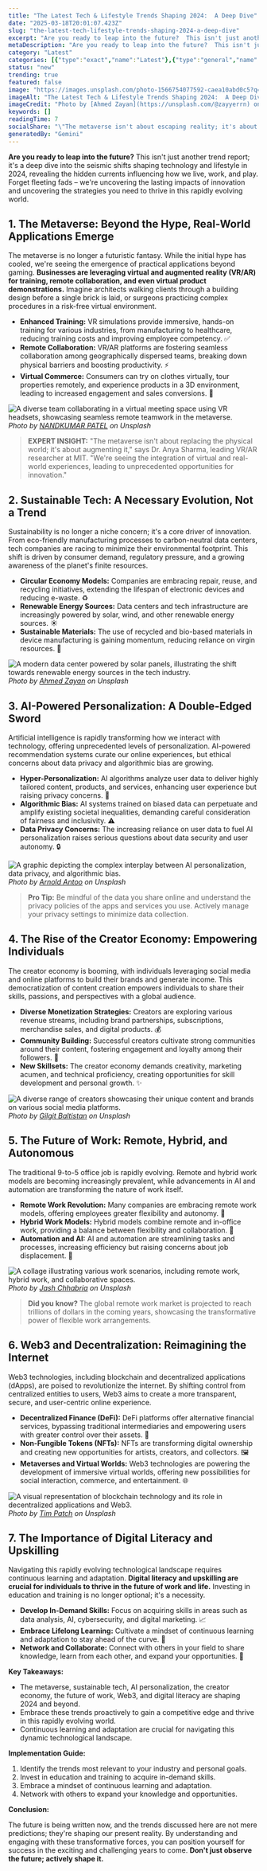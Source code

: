 ```yaml
---
title: "The Latest Tech & Lifestyle Trends Shaping 2024:  A Deep Dive"
date: "2025-03-18T20:01:07.423Z"
slug: "the-latest-tech-lifestyle-trends-shaping-2024-a-deep-dive"
excerpt: "Are you ready to leap into the future?  This isn't just another trend report; it's a deep dive into the seismic shifts shaping technology and lifestyle in 2024, revealing the hidden currents influencing how we live, work, and play.  Forget fleeting fads – we're uncovering the lasting impacts of innovation and uncovering the strategies you need to thrive in this rapidly evolving world."
metaDescription: "Are you ready to leap into the future?  This isn't just another trend report; it's a deep dive into the seismic shifts shaping technology and lifestyle in ..."
category: "Latest"
categories: [{"type":"exact","name":"Latest"},{"type":"general","name":"Technology"},{"type":"medium","name":"Artificial Intelligence"},{"type":"specific","name":"Machine Learning"},{"type":"niche","name":"Deep Learning"}]
status: "new"
trending: true
featured: false
image: "https://images.unsplash.com/photo-1566754077592-caea10abd0c5?q=85&w=1200&fit=max&fm=webp&auto=compress"
imageAlt: "The Latest Tech & Lifestyle Trends Shaping 2024:  A Deep Dive"
imageCredit: "Photo by [Ahmed Zayan](https://unsplash.com/@zayyerrn) on Unsplash"
keywords: []
readingTime: 7
socialShare: "\"The metaverse isn't about escaping reality; it's about augmenting it with unprecedented opportunities for innovation and collaboration.\""
generatedBy: "Gemini"
---
```




**Are you ready to leap into the future?**  This isn't just another trend report; it's a deep dive into the seismic shifts shaping technology and lifestyle in 2024, revealing the hidden currents influencing how we live, work, and play.  Forget fleeting fads – we're uncovering the lasting impacts of innovation and uncovering the strategies you need to thrive in this rapidly evolving world.

## 1. The Metaverse: Beyond the Hype, Real-World Applications Emerge

The metaverse is no longer a futuristic fantasy. While the initial hype has cooled, we're seeing the emergence of practical applications beyond gaming.  **Businesses are leveraging virtual and augmented reality (VR/AR) for training, remote collaboration, and even virtual product demonstrations.**  Imagine architects walking clients through a building design before a single brick is laid, or surgeons practicing complex procedures in a risk-free virtual environment.

*   **Enhanced Training:**  VR simulations provide immersive, hands-on training for various industries, from manufacturing to healthcare, reducing training costs and improving employee competency.  ✅
*   **Remote Collaboration:**  VR/AR platforms are fostering seamless collaboration among geographically dispersed teams, breaking down physical barriers and boosting productivity. ⚡
*   **Virtual Commerce:**  Consumers can try on clothes virtually, tour properties remotely, and experience products in a 3D environment, leading to increased engagement and sales conversions. 🔑

![A diverse team collaborating in a virtual meeting space using VR headsets, showcasing seamless remote teamwork in the metaverse.](https://images.unsplash.com/photo-1559277992-6db18805adcb?q=85&w=1200&fit=max&fm=webp&auto=compress)
*Photo by [NANDKUMAR PATEL](https://unsplash.com/@kaps3666) on Unsplash*

> **EXPERT INSIGHT:**  "The metaverse isn't about replacing the physical world; it's about augmenting it," says Dr. Anya Sharma, leading VR/AR researcher at MIT. "We're seeing the integration of virtual and real-world experiences, leading to unprecedented opportunities for innovation."

## 2.  Sustainable Tech:  A Necessary Evolution, Not a Trend

Sustainability is no longer a niche concern; it's a core driver of innovation.  From eco-friendly manufacturing processes to carbon-neutral data centers, tech companies are racing to minimize their environmental footprint.  This shift is driven by consumer demand, regulatory pressure, and a growing awareness of the planet's finite resources.

*   **Circular Economy Models:** Companies are embracing repair, reuse, and recycling initiatives, extending the lifespan of electronic devices and reducing e-waste.  ♻️
*   **Renewable Energy Sources:** Data centers and tech infrastructure are increasingly powered by solar, wind, and other renewable energy sources. ☀️
*   **Sustainable Materials:**  The use of recycled and bio-based materials in device manufacturing is gaining momentum, reducing reliance on virgin resources. 🌱

![A modern data center powered by solar panels, illustrating the shift towards renewable energy sources in the tech industry.](https://images.unsplash.com/photo-1520366498724-709889c0c685?q=85&w=1200&fit=max&fm=webp&auto=compress)
*Photo by [Ahmed Zayan](https://unsplash.com/@zayyerrn) on Unsplash*

## 3.  AI-Powered Personalization:  A Double-Edged Sword

Artificial intelligence is rapidly transforming how we interact with technology, offering unprecedented levels of personalization.  AI-powered recommendation systems curate our online experiences, but ethical concerns about data privacy and algorithmic bias are growing.

*   **Hyper-Personalization:** AI algorithms analyze user data to deliver highly tailored content, products, and services, enhancing user experience but raising privacy concerns. 🎯
*   **Algorithmic Bias:**  AI systems trained on biased data can perpetuate and amplify existing societal inequalities, demanding careful consideration of fairness and inclusivity.  ⚠️
*   **Data Privacy Concerns:**  The increasing reliance on user data to fuel AI personalization raises serious questions about data security and user autonomy. 🔒

![A graphic depicting the complex interplay between AI personalization, data privacy, and algorithmic bias.](https://images.unsplash.com/photo-1606388341424-54c9fe7a8270?q=85&w=1200&fit=max&fm=webp&auto=compress)
*Photo by [Arnold Antoo](https://unsplash.com/@arnold_antoo) on Unsplash*

> **Pro Tip:** Be mindful of the data you share online and understand the privacy policies of the apps and services you use.  Actively manage your privacy settings to minimize data collection.

## 4.  The Rise of the Creator Economy:  Empowering Individuals

The creator economy is booming, with individuals leveraging social media and online platforms to build their brands and generate income.  This democratization of content creation empowers individuals to share their skills, passions, and perspectives with a global audience.

*   **Diverse Monetization Strategies:** Creators are exploring various revenue streams, including brand partnerships, subscriptions, merchandise sales, and digital products.  💰
*   **Community Building:**  Successful creators cultivate strong communities around their content, fostering engagement and loyalty among their followers.  🤝
*   **New Skillsets:**  The creator economy demands creativity, marketing acumen, and technical proficiency, creating opportunities for skill development and personal growth. ✨

![A diverse range of creators showcasing their unique content and brands on various social media platforms.](https://images.unsplash.com/photo-1628179487664-a1f95c267a26?q=85&w=1200&fit=max&fm=webp&auto=compress)
*Photo by [Gilgit Baltistan](https://unsplash.com/@akbar710) on Unsplash*

## 5.  The Future of Work: Remote, Hybrid, and Autonomous

The traditional 9-to-5 office job is rapidly evolving.  Remote and hybrid work models are becoming increasingly prevalent, while advancements in AI and automation are transforming the nature of work itself.

*   **Remote Work Revolution:**  Many companies are embracing remote work models, offering employees greater flexibility and autonomy. 🏡
*   **Hybrid Work Models:**  Hybrid models combine remote and in-office work, providing a balance between flexibility and collaboration. 🔄
*   **Automation and AI:**  AI and automation are streamlining tasks and processes, increasing efficiency but raising concerns about job displacement. 🤖

![A collage illustrating various work scenarios, including remote work, hybrid work, and collaborative spaces.](https://images.unsplash.com/photo-1525789351284-e1e7de240152?q=85&w=1200&fit=max&fm=webp&auto=compress)
*Photo by [Jash Chhabria](https://unsplash.com/@jvshbk) on Unsplash*

> **Did you know?**  The global remote work market is projected to reach trillions of dollars in the coming years, showcasing the transformative power of flexible work arrangements.

## 6.  Web3 and Decentralization:  Reimagining the Internet

Web3 technologies, including blockchain and decentralized applications (dApps), are poised to revolutionize the internet.  By shifting control from centralized entities to users, Web3 aims to create a more transparent, secure, and user-centric online experience.

*   **Decentralized Finance (DeFi):**  DeFi platforms offer alternative financial services, bypassing traditional intermediaries and empowering users with greater control over their assets.  💸
*   **Non-Fungible Tokens (NFTs):**  NFTs are transforming digital ownership and creating new opportunities for artists, creators, and collectors. 🖼️
*   **Metaverses and Virtual Worlds:**  Web3 technologies are powering the development of immersive virtual worlds, offering new possibilities for social interaction, commerce, and entertainment. 🌐

![A visual representation of blockchain technology and its role in decentralized applications and Web3.](https://images.unsplash.com/photo-1536410436445-facf3db0cf1a?q=85&w=1200&fit=max&fm=webp&auto=compress)
*Photo by [Tim Patch](https://unsplash.com/@tdpatch) on Unsplash*

## 7.  The Importance of Digital Literacy and Upskilling

Navigating this rapidly evolving technological landscape requires continuous learning and adaptation.  **Digital literacy and upskilling are crucial for individuals to thrive in the future of work and life.**  Investing in education and training is no longer optional; it's a necessity.

*   **Develop In-Demand Skills:**  Focus on acquiring skills in areas such as data analysis, AI, cybersecurity, and digital marketing.  📈
*   **Embrace Lifelong Learning:**  Cultivate a mindset of continuous learning and adaptation to stay ahead of the curve.  🧠
*   **Network and Collaborate:**  Connect with others in your field to share knowledge, learn from each other, and expand your opportunities.  🤝

**Key Takeaways:**

*   The metaverse, sustainable tech, AI personalization, the creator economy, the future of work, Web3, and digital literacy are shaping 2024 and beyond.
*   Embrace these trends proactively to gain a competitive edge and thrive in this rapidly evolving world.
*   Continuous learning and adaptation are crucial for navigating this dynamic technological landscape.

**Implementation Guide:**

1.  Identify the trends most relevant to your industry and personal goals.
2.  Invest in education and training to acquire in-demand skills.
3.  Embrace a mindset of continuous learning and adaptation.
4.  Network with others to expand your knowledge and opportunities.

**Conclusion:**

The future is being written now, and the trends discussed here are not mere predictions; they're shaping our present reality.  By understanding and engaging with these transformative forces, you can position yourself for success in the exciting and challenging years to come.  **Don't just observe the future; actively shape it.**



<div class="reading-progress-container">
  <div id="reading-progress" class="reading-progress"></div>
</div>
